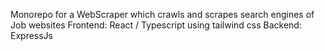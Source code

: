 Monorepo for a WebScraper which crawls and scrapes search engines of Job websites Frontend: React / Typescript using tailwind css Backend: ExpressJs
